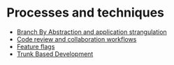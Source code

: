 <!-- generated by markdown-notes-tree -->

# Processes and techniques

<!-- optional markdown-notes-tree directory description starts here -->

<!-- optional markdown-notes-tree directory description ends here -->

-   [Branch By Abstraction and application strangulation](Branch-by-abstraction-application-strangulation.md)
-   [Code review and collaboration workflows](Code-review-collaboration.md)
-   [Feature flags](Feature-flags.md)
-   [Trunk Based Development](Trunk-Based-Development.md)
